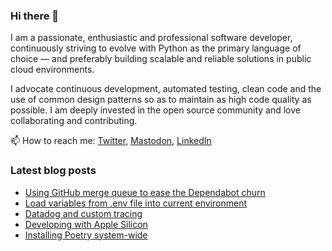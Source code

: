 ### Hi there 👋

I am a passionate, enthusiastic and professional software developer, continuously striving to evolve with Python as the primary language of choice — and preferably building scalable and reliable solutions in public cloud environments. 

I advocate continuous development, automated testing, clean code and the use of common design patterns so as to maintain as high code quality as possible. I am deeply invested in the open source community and love collaborating and contributing.

📫 How to reach me: [Twitter](https://twitter.com/fredrikaverpil), [Mastodon](https://fosstodon.org/@fredrikaverpil), [LinkedIn](https://www.linkedin.com/in/fredrik/)


<!--
- 🔭 I’m currently working on ...
- 🌱 I’m currently learning ...
- 👯 I’m looking to collaborate on ...
- 🤔 I’m looking for help with ...
- 💬 Ask me about ...
- 📫 How to reach me: ...
- 😄 Pronouns: ...
- ⚡ Fun fact: ...
-->

### Latest blog posts

<!-- BLOG-POST-LIST:START -->
- [Using GitHub merge queue to ease the Dependabot churn](https://fredrikaverpil.github.io/blog/2023/03/29/using-github-merge-queue-to-ease-the-dependabot-churn/)
- [Load variables from .env file into current environment](https://fredrikaverpil.github.io/blog/2022/12/18/load-variables-from-env-file-into-current-environment/)
- [Datadog and custom tracing](https://fredrikaverpil.github.io/blog/2022/12/17/datadog-and-custom-tracing/)
- [Developing with Apple Silicon](https://fredrikaverpil.github.io/blog/2021/12/17/developing-with-apple-silicon/)
- [Installing Poetry system-wide](https://fredrikaverpil.github.io/blog/2021/11/13/installing-poetry-system-wide/)
<!-- BLOG-POST-LIST:END -->
